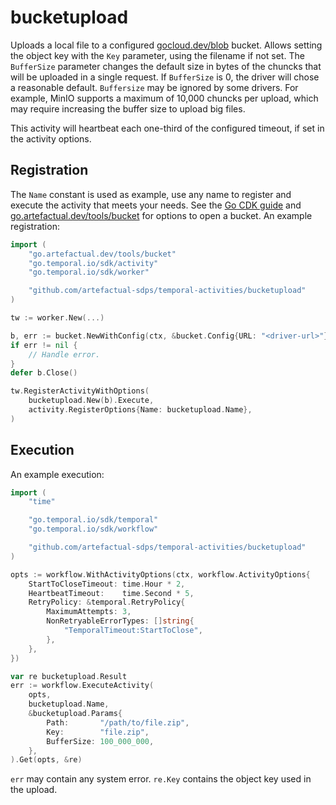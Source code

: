 # bucketupload

Uploads a local file to a configured [gocloud.dev/blob] bucket. Allows setting
the object key with the `Key` parameter, using the filename if not set. The
`BufferSize` parameter changes the default size in bytes of the chuncks that
will be uploaded in a single request. If `BufferSize` is 0, the driver will
chose a reasonable default. `Buffersize` may be ignored by some drivers. For
example, MinIO supports a maximum of 10,000 chuncks per upload, which may
require increasing the buffer size to upload big files.

This activity will heartbeat each one-third of the configured timeout, if set
in the activity options.

## Registration

The `Name` constant is used as example, use any name to register and execute
the activity that meets your needs. See the [Go CDK guide] and
[go.artefactual.dev/tools/bucket] for options to open a bucket. An example
registration:

```go
import (
	"go.artefactual.dev/tools/bucket"
	"go.temporal.io/sdk/activity"
	"go.temporal.io/sdk/worker"

	"github.com/artefactual-sdps/temporal-activities/bucketupload"
)

tw := worker.New(...)

b, err := bucket.NewWithConfig(ctx, &bucket.Config{URL: "<driver-url>"})
if err != nil {
    // Handle error.
}
defer b.Close()

tw.RegisterActivityWithOptions(
    bucketupload.New(b).Execute,
    activity.RegisterOptions{Name: bucketupload.Name},
)
```

## Execution

An example execution:

```go
import (
    "time"

    "go.temporal.io/sdk/temporal"
    "go.temporal.io/sdk/workflow"

    "github.com/artefactual-sdps/temporal-activities/bucketupload"
)

opts := workflow.WithActivityOptions(ctx, workflow.ActivityOptions{
    StartToCloseTimeout: time.Hour * 2,
    HeartbeatTimeout:    time.Second * 5,
    RetryPolicy: &temporal.RetryPolicy{
        MaximumAttempts: 3,
        NonRetryableErrorTypes: []string{
            "TemporalTimeout:StartToClose",
        },
    },
})

var re bucketupload.Result
err := workflow.ExecuteActivity(
    opts,
    bucketupload.Name,
    &bucketupload.Params{
        Path:       "/path/to/file.zip",
        Key:        "file.zip",
        BufferSize: 100_000_000,
    },
).Get(opts, &re)
```

`err` may contain any system error. `re.Key` contains the object key used in
the upload.

[gocloud.dev/blob]: https://pkg.go.dev/gocloud.dev/blob
[Go CDK guide]: https://gocloud.dev/howto/blob
[go.artefactual.dev/tools/bucket]: https://pkg.go.dev/go.artefactual.dev/tools/bucket
